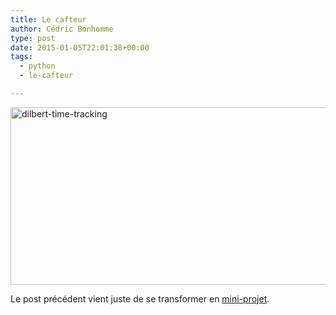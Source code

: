 ```yaml
---
title: Le cafteur
author: Cédric Bonhomme
type: post
date: 2015-01-05T22:01:38+00:00
tags:
  - python
  - le-cafteur

---
```

[<img loading="lazy" src="/images/blog/2015/01/dilbert-time-tracking.gif" alt="dilbert-time-tracking" width="640" height="284" class="aligncenter size-full wp-image-6886" />][1]

Le post précédent vient juste de se transformer en [mini-projet][2].

 [1]: http://dilbert.com/strips/comic/1994-02-27/
 [2]: https://bitbucket.org/cedricbonhomme/le-cafteur